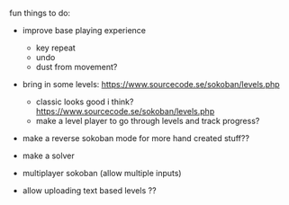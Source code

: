 fun things to do:

- improve base playing experience
  - key repeat
  - undo
  - dust from movement?

- bring in some levels: https://www.sourcecode.se/sokoban/levels.php
  - classic looks good i think? https://www.sourcecode.se/sokoban/levels.php
  - make a level player to go through levels and track progress?

- make a reverse sokoban mode for more hand created stuff??

- make a solver

- multiplayer sokoban (allow multiple inputs)

- allow uploading text based levels ??
